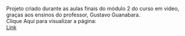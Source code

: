 Projeto criado durante as aulas finais do módulo 2 do curso em video, graças aos ensinos do professor, Gustavo Guanabara. <br>
Clique Aqui para visualizar a página: <br>
<a href="https://kmarlon21.github.io/DESAFIO-CEV-FINAL-2/" target="_blank">Link</a>
